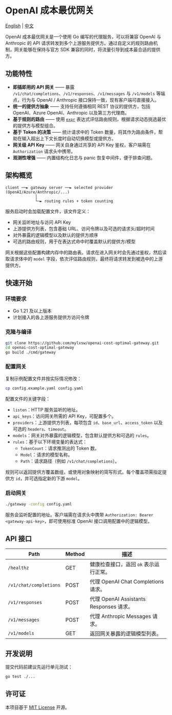 # OpenAI 成本最优网关

[English](README.md) | [中文](README.zh.md)

OpenAI 成本最优网关是一个使用 Go 编写的代理服务，可以将兼容 OpenAI 与 Anthropic 的 API 请求转发到多个上游服务提供方。通过自定义的规则路由机制，网关能够在保持与官方 SDK 兼容的同时，将流量引导到成本最合适的提供方。

## 功能特性

- **即插即用的 API 网关** —— 暴露 `/v1/chat/completions`、`/v1/responses`、`/v1/messages` 与 `/v1/models` 等端点，行为与 OpenAI / Anthropic 接口保持一致，现有客户端可直接接入。
- **统一的提供方抽象** —— 支持任何遵循相同 REST 协议的提供方，包括 OpenAI、Azure OpenAI、Anthropic 以及第三方代理商。
- **基于规则的路由** —— 使用 [`expr`](https://github.com/expr-lang/expr) 表达式评估路由规则，根据请求动态挑选最优的提供方与模型组合。
- **基于 Token 的决策** —— 统计请求中的 Token 数量，将其作为路由条件，帮助在输入超出上下文长度时自动切换模型或提供方。
- **网关级 API Key** —— 网关自身通过共享的 API Key 鉴权，客户端需在 `Authorization` 请求头中携带。
- **观测性增强** —— 内置结构化日志与 panic 恢复中间件，便于排查问题。

## 架构概览

```text
client ──► gateway server ──► selected provider (OpenAI/Azure/Anthropic/...)
             │
             └─► routing rules + token counting
```

服务启动时会加载配置文件，该文件定义：

- 网关监听地址与访问 API Key
- 上游提供方列表，包含基础 URL、访问令牌以及可选的请求头/超时时间
- 对外暴露的逻辑模型以及默认的提供方顺序
- 可选的路由规则，用于在表达式命中时覆盖默认的提供方/模型

网关根据这些配置构建内存中的路由表。请求在进入网关时会先通过鉴权，然后读取请求体中的 `model` 字段，依次评估路由规则，最终将请求转发到被选中的上游提供方。

## 快速开始

### 环境要求

- Go 1.21 及以上版本
- 计划接入的各上游服务提供方访问令牌

### 克隆与编译

```bash
git clone https://github.com/mylxsw/openai-cost-optimal-gateway.git
cd openai-cost-optimal-gateway
go build ./cmd/gateway
```

### 配置网关

复制示例配置文件并按实际情况修改：

```bash
cp config.example.yaml config.yaml
```

配置文件的关键字段：

- `listen`：HTTP 服务监听的地址。
- `api_keys`：访问网关所需的 API Key，可配置多个。
- `providers`：上游提供方列表，每项包含 `id`、`base_url`、`access_token` 以及可选的 `headers`、`timeout`。
- `models`：网关对外暴露的逻辑模型，包含默认提供方和可选的 `rules`。
- `rules`：基于以下环境变量的表达式：
  - `TokenCount`：请求推测出的 Token 数。
  - `Model`：请求的模型名称。
  - `Path`：请求路径（例如 `/v1/chat/completions`）。

规则可以返回提供方覆盖数组，或使用对象映射的简写形式。每个覆盖项需指定提供方 `id`，并可选指定新的下游 `model`。

### 启动网关

```bash
./gateway -config config.yaml
```

服务会监听配置的地址。客户端需在请求头中携带 `Authorization: Bearer <gateway-api-key>`，即可使用标准 OpenAI 接口调用配置中的逻辑模型。

## API 接口

| Path | Method | 描述 |
| --- | --- | --- |
| `/healthz` | GET | 健康检查接口，返回 `ok` 表示运行正常。 |
| `/v1/chat/completions` | POST | 代理 OpenAI Chat Completions 请求。 |
| `/v1/responses` | POST | 代理 OpenAI Assistants Responses 请求。 |
| `/v1/messages` | POST | 代理 Anthropic Messages 请求。 |
| `/v1/models` | GET | 返回网关暴露的逻辑模型列表。 |

## 开发说明

提交代码前建议先运行单元测试：

```bash
go test ./...
```

## 许可证

本项目基于 [MIT License](LICENSE) 开源。
